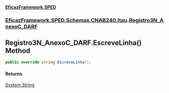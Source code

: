 #### [EficazFramework.SPED](EficazFrameworkSPED.md 'EficazFramework SPED')
### [EficazFramework.SPED.Schemas.CNAB240.Itau](EficazFramework.SPED.Schemas.CNAB240.Itau.md 'EficazFramework.SPED.Schemas.CNAB240.Itau').[Registro3N_AnexoC_DARF](EficazFramework.SPED.Schemas.CNAB240.Itau/Registro3N_AnexoC_DARF.md 'EficazFramework.SPED.Schemas.CNAB240.Itau.Registro3N_AnexoC_DARF')

## Registro3N_AnexoC_DARF.EscreveLinha() Method

```csharp
public override string EscreveLinha();
```

#### Returns
[System.String](https://docs.microsoft.com/en-us/dotnet/api/System.String 'System.String')